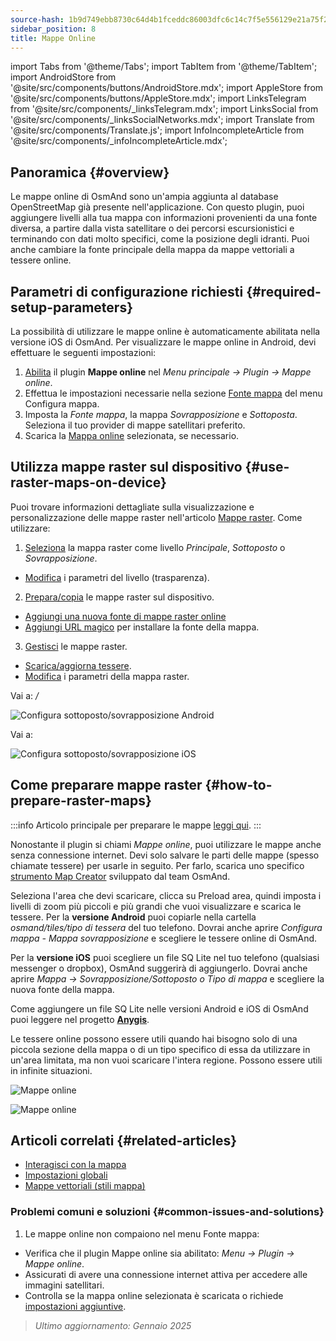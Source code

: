 ```yaml
---
source-hash: 1b9d749ebb8730c64d4b1fceddc86003dfc6c14c7f5e556129e21a75f245cdc3
sidebar_position: 8
title: Mappe Online
---
```

import Tabs from '@theme/Tabs';
import TabItem from '@theme/TabItem';
import AndroidStore from '@site/src/components/buttons/AndroidStore.mdx';
import AppleStore from '@site/src/components/buttons/AppleStore.mdx';
import LinksTelegram from '@site/src/components/_linksTelegram.mdx';
import LinksSocial from '@site/src/components/_linksSocialNetworks.mdx';
import Translate from '@site/src/components/Translate.js';
import InfoIncompleteArticle from '@site/src/components/_infoIncompleteArticle.mdx';

## Panoramica {#overview}

Le mappe online di OsmAnd sono un'ampia aggiunta al database OpenStreetMap già presente nell'applicazione. Con questo plugin, puoi aggiungere livelli alla tua mappa con informazioni provenienti da una fonte diversa, a partire dalla vista satellitare o dei percorsi escursionistici e terminando con dati molto specifici, come la posizione degli idranti. Puoi anche cambiare la fonte principale della mappa da mappe vettoriali a tessere online.

## Parametri di configurazione richiesti {#required-setup-parameters}

La possibilità di utilizzare le mappe online è automaticamente abilitata nella versione iOS di OsmAnd. Per visualizzare le mappe online in Android, devi effettuare le seguenti impostazioni:

1. [Abilita](../plugins/index.md#enable--disable) il plugin **Mappe online** nel *Menu principale → Plugin → Mappe online*.
2. Effettua le impostazioni necessarie nella sezione [Fonte mappa](../map/raster-maps.md#select-raster-maps) del menu Configura mappa.
3. Imposta la *Fonte mappa*, la mappa *Sovrapposizione* e *Sottoposta*. Seleziona il tuo provider di mappe satellitari preferito.
4. Scarica la [Mappa online](#how-to-prepare-raster-maps) selezionata, se necessario.

## Utilizza mappe raster sul dispositivo {#use-raster-maps-on-device}

Puoi trovare informazioni dettagliate sulla visualizzazione e personalizzazione delle mappe raster nell'articolo [Mappe raster](../map/raster-maps.md). Come utilizzare:

1. [Seleziona](../map/raster-maps.md#select-raster-maps) la mappa raster come livello *Principale*, *Sottoposto* o *Sovrapposizione*.
- [Modifica](../map/raster-maps.md#how-to-use-raster-maps) i parametri del livello (trasparenza).

2. [Prepara/copia](../map/raster-maps.md#prepare--copy-raster-maps-to-device) le mappe raster sul dispositivo.
- [Aggiungi una nuova fonte di mappe raster online](../map/raster-maps.md#add-new-online-raster-map-source)
- [Aggiungi URL magico](../map/raster-maps.md#magic-url-to-install-map-source) per installare la fonte della mappa.

3. [Gestisci](../map/raster-maps.md#manage-raster-maps) le mappe raster.
- [Scarica/aggiorna tessere](../map/raster-maps.md#download--update-tiles).
- [Modifica](../map/raster-maps.md#change-raster-map-parameters) i parametri della mappa raster.

<Tabs groupId="operating-systems" queryString="current-os">

<TabItem value="android" label="Android">

Vai a: *<Translate android="true" ids="shared_string_menu,configure_map,layer_overlay"/> / <Translate android="true" ids="layer_underlay"/>*

![Configura sottoposto/sovrapposizione Android](@site/static/img/plugins/online-maps/config-underlay-overlay-android.png)

</TabItem>

<TabItem value="ios" label="iOS">

Vai a: *<Translate ios="true" ids="shared_string_menu,configure_map,map_settings_overunder"/>*

![Configura sottoposto/sovrapposizione iOS](@site/static/img/plugins/online-maps/config-underlay-overlay-ios.png)

</TabItem>

</Tabs>

## Come preparare mappe raster {#how-to-prepare-raster-maps}

:::info
Articolo principale per preparare le mappe [leggi qui](https://docs.osmand.net/docs/technical/map-creation/create-offline-maps-yourself#raster-maps-advanced).
:::

Nonostante il plugin si chiami *Mappe online*, puoi utilizzare le mappe anche senza connessione internet. Devi solo salvare le parti delle mappe (spesso chiamate tessere) per usarle in seguito. Per farlo, scarica uno specifico [strumento Map Creator](http://download.osmand.net/latest-night-build/OsmAndMapCreator-main.zip) sviluppato dal team OsmAnd.

Seleziona l'area che devi scaricare, clicca su Preload area, quindi imposta i livelli di zoom più piccoli e più grandi che vuoi visualizzare e scarica le tessere.
Per la **versione Android** puoi copiarle nella cartella *osmand/tiles/*tipo di tessera** del tuo telefono. Dovrai anche aprire *Configura mappa - Mappa sovrapposizione* e scegliere le tessere online di OsmAnd.

Per la **versione iOS** puoi scegliere un file SQ Lite nel tuo telefono (qualsiasi messenger o dropbox), OsmAnd suggerirà di aggiungerlo. Dovrai anche aprire *Mappa → Sovrapposizione/Sottoposto o Tipo di mappa* e scegliere la nuova fonte della mappa.

Come aggiungere un file SQ Lite nelle versioni Android e iOS di OsmAnd puoi leggere nel progetto <a href="https://anygis.ru/Web/Html/Osmand_en"><b>Anygis</b></a>.

Le tessere online possono essere utili quando hai bisogno solo di una piccola sezione della mappa o di un tipo specifico di essa da utilizzare in un'area limitata, ma non vuoi scaricare l'intera regione. Possono essere utili in infinite situazioni.

![Mappe online](@site/static/img/plugins/online-maps/map_creator.jpg)

![Mappe online](@site/static/img/plugins/online-maps/map_creator_menu.jpg)

## Articoli correlati {#related-articles}

- [Interagisci con la mappa](../../user/map/interact-with-map.md)
- [Impostazioni globali](../../user/personal/global-settings.md)
- [Mappe vettoriali (stili mappa)](../../user/map/vector-maps.md)

### Problemi comuni e soluzioni {#common-issues-and-solutions}

1. Le mappe online non compaiono nel menu Fonte mappa:

- Verifica che il plugin Mappe online sia abilitato: *Menu → Plugin → Mappe online*.
- Assicurati di avere una connessione internet attiva per accedere alle immagini satellitari.
- Controlla se la mappa online selezionata è scaricata o richiede [impostazioni aggiuntive](../map/raster-maps.md#select-raster-maps).

> *Ultimo aggiornamento: Gennaio 2025*